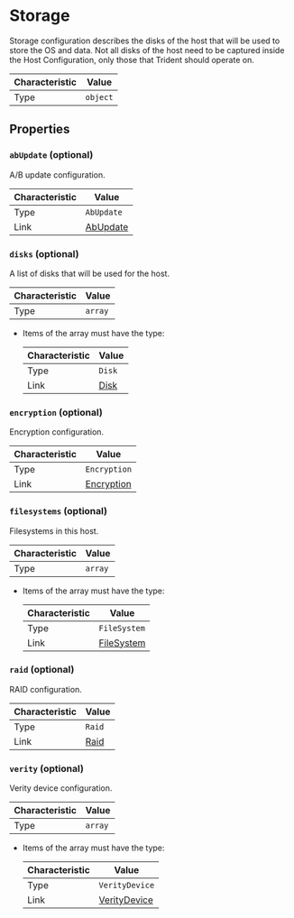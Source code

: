 <!-- THIS FILE IS AUTOMATICALLY GENERATED BY DOCBUILDER, DO NOT EDIT MANUALLY! -->

# Storage

Storage configuration describes the disks of the host that will be used to store the OS and data. Not all disks of the host need to be captured inside the Host Configuration, only those that Trident should operate on.

| Characteristic | Value    |
| -------------- | -------- |
| Type           | `object` |

## Properties

### `abUpdate` (optional)

A/B update configuration.

| Characteristic | Value                     |
| -------------- | ------------------------- |
| Type           | `AbUpdate`                |
| Link           | [AbUpdate](./AbUpdate.md) |

### `disks` (optional)

A list of disks that will be used for the host.

| Characteristic | Value   |
| -------------- | ------- |
| Type           | `array` |

- Items of the array must have the type:

   | Characteristic | Value             |
   | -------------- | ----------------- |
   | Type           | `Disk`            |
   | Link           | [Disk](./Disk.md) |

### `encryption` (optional)

Encryption configuration.

| Characteristic | Value                         |
| -------------- | ----------------------------- |
| Type           | `Encryption`                  |
| Link           | [Encryption](./Encryption.md) |

### `filesystems` (optional)

Filesystems in this host.

| Characteristic | Value   |
| -------------- | ------- |
| Type           | `array` |

- Items of the array must have the type:

   | Characteristic | Value                         |
   | -------------- | ----------------------------- |
   | Type           | `FileSystem`                  |
   | Link           | [FileSystem](./FileSystem.md) |

### `raid` (optional)

RAID configuration.

| Characteristic | Value             |
| -------------- | ----------------- |
| Type           | `Raid`            |
| Link           | [Raid](./Raid.md) |

### `verity` (optional)

Verity device configuration.

| Characteristic | Value   |
| -------------- | ------- |
| Type           | `array` |

- Items of the array must have the type:

   | Characteristic | Value                             |
   | -------------- | --------------------------------- |
   | Type           | `VerityDevice`                    |
   | Link           | [VerityDevice](./VerityDevice.md) |

